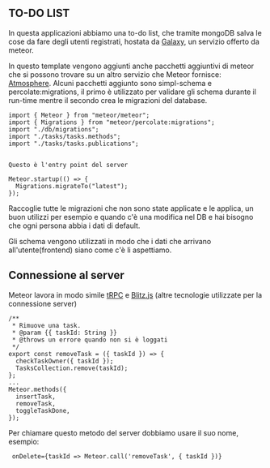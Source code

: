 TO-DO LIST
-------
In questa applicazioni abbiamo una to-do list, che tramite mongoDB salva le cose da fare degli utenti registrati, hostata da [Galaxy](https://www.meteor.com/cloud), un servizio offerto da meteor.


In questo template vengono aggiunti anche pacchetti aggiuntivi di meteor che si possono trovare su un altro servizio che Meteor fornisce:
[Atmosphere]( https://atmospherejs.com).
Alcuni pacchetti aggiunto sono simpl-schema e percolate:migrations, il primo è utilizzato per validare gli schema durante il run-time mentre il secondo crea le migrazioni del database.
```
import { Meteor } from "meteor/meteor";
import { Migrations } from "meteor/percolate:migrations";
import "./db/migrations";
import "./tasks/tasks.methods";
import "./tasks/tasks.publications";


Questo è l'entry point del server

Meteor.startup(() => {
  Migrations.migrateTo("latest");
});
```
Raccoglie tutte le migrazioni che non sono state applicate e le applica, un buon utilizzi per esempio e quando c'è una modifica nel DB e hai bisogno che ogni persona abbia i dati di default.

Gli schema vengono utilizzati in modo che i dati che arrivano all'utente(frontend) siano come c'è li aspettiamo.

Connessione al server
------------
Meteor lavora in modo simile [tRPC](https://trpc.io) e [Blitz.js](https://blitzjs.com) (altre tecnologie utilizzate per la connessione server)
```
/**
 * Rimuove una task.
 * @param {{ taskId: String }}
 * @throws un errore quando non si è loggati
 */
export const removeTask = ({ taskId }) => {
  checkTaskOwner({ taskId });
  TasksCollection.remove(taskId);
};
...
Meteor.methods({
  insertTask,
  removeTask,
  toggleTaskDone,
});
```
Per chiamare questo metodo del server dobbiamo usare il suo nome, esempio:
```
 onDelete={taskId => Meteor.call('removeTask', { taskId })}
```
